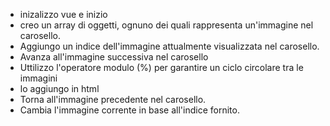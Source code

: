 - inizalizzo vue e inizio
- creo un array di oggetti, ognuno dei quali rappresenta un'immagine nel carosello.
- Aggiungo un indice dell'immagine attualmente visualizzata nel carosello.
- Avanza all'immagine successiva nel carosello
- Uttilizzo l'operatore modulo (%) per garantire un ciclo circolare tra le immagini
- lo aggiungo in html
- Torna all'immagine precedente nel carosello.
- Cambia l'immagine corrente in base all'indice fornito.
